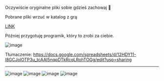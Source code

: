 Oczywiście oryginalne pliki sobie gdzieś zachowaj 🙂

Pobrane pliki wrzuć w katalog z grą

[LINK](https://cloud.zdz.katowice.pl/index.php/s/SgMofBZZwTN6ikQ)

Później przygotuję programik, który to zrobi za ciebie.


![image](https://github.com/AdyUPL/SupermarketSimulator-Addons/assets/52855292/cbae5433-4b09-4967-a52d-75a6c5dd6e1c)


Tłumaczenie: 
https://docs.google.com/spreadsheets/d/12HDY11-l8GCJolOTP3u_tcAAI5nqpDTkRcqLRohTOGg/edit?usp=sharing

--------------------------------------------------------------------------------
![image](https://github.com/AdyUPL/SupermarketSimulator-Addons/assets/52855292/95a2d2cd-4781-470a-b6ad-ef5b5de5ca33)
![image](https://github.com/AdyUPL/SupermarketSimulator-Addons/assets/52855292/fa027f8c-877c-4ec1-bd32-b8d1a14b8f55)
![image](https://github.com/AdyUPL/SupermarketSimulator-Addons/assets/52855292/10dba43a-e85a-4ece-96e5-f3bad711259b)
![image](https://github.com/AdyUPL/SupermarketSimulator-Addons/assets/52855292/e13187db-9b3a-4700-a483-ddad37e97f6b)

